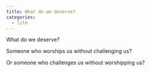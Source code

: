 ```yaml
---
title: What do we deserve?
categories:
  - life
---
```


What do we deserve?

Someone who worships us
without challenging us?

Or someone who challenges us
without worshipping us?
